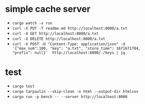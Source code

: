 # simple cache server
- `cargo watch -x run`
- `curl -X PUT -T readme.md http://localhost:8000/a.txt`
- `curl -X GET http://localhost:8000/a.txt`
- `curl -X DELETE http://localhost:8000/a.txt`
- `curl -X POST -H "Content-Type: application/json" -d '{"max_num":100, "key": "a.txt", "store_time": 1671671784, "prefix": null}'  http://localhost:8000/-/keys | jq`

# test
- `cargo test`
- `cargo tarpaulin --skip-clean -o html --output-dir htmlcov`
- `cargo run -p bench -- --server http://localhost:8000`
